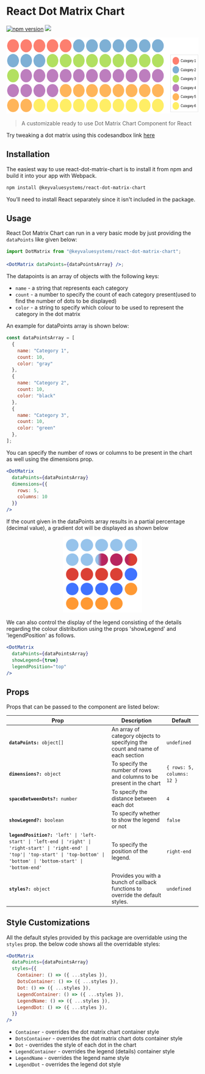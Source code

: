 # React Dot Matrix Chart

<a href="https://www.npmjs.com/package/@keyvaluesystems/react-dot-matrix-chart"><img src="https://badgen.net/npm/v/@keyvaluesystems/react-dot-matrix-chart?color=blue" alt="npm version"></a> <a href="https://www.npmjs.com/package/@keyvaluesystems/react-dot-matrix-chart" ><img src="https://img.shields.io/npm/dw/@keyvaluesystems/react-dot-matrix-chart?label=Downloads" /></a> <a href="https://github.com/KeyValueSoftwareSystems/react-dot-matrix-chart"><img src="https://github.com/KeyValueSoftwareSystems/react-dot-matrix-chart/actions/workflows/deploy.yml/badge.svg" alt="" /></a>

<div align="center">
<img src="./screenshot.png" alt="" width="573" height="199"/>
</div>

> A customizable ready to use Dot Matrix Chart Component for React

Try tweaking a dot matrix using this codesandbox link <a href="https://codesandbox.io/s/dot-matrix-chart-hqw9z0" >here</a>

## Installation

The easiest way to use react-dot-matrix-chart is to install it from npm and build it into your app with Webpack.

```bash
npm install @keyvaluesystems/react-dot-matrix-chart
```

You’ll need to install React separately since it isn't included in the package.

## Usage

React Dot Matrix Chart can run in a very basic mode by just providing the `dataPoints` like given below:

```jsx
import DotMatrix from "@keyvaluesystems/react-dot-matrix-chart";

<DotMatrix dataPoints={dataPointsArray} />;
```

The datapoints is an array of objects with the following keys:

- `name` - a string that represents each category
- `count` - a number to specify the count of each category present(used to find the number of dots to be displayed)
- `color` - a string to specify which colour to be used to represent the category in the dot matrix

An example for dataPoints array is shown below:

```jsx
const dataPointsArray = [
  {
    name: "Category 1",
    count: 10,
    color: "gray"
  },
  {
    name: "Category 2",
    count: 10,
    color: "black"
  },
  {
    name: "Category 3",
    count: 10,
    color: "green"
  },
];
```

You can specify the number of rows or columns to be present in the chart as well using the dimensions prop.

```jsx
<DotMatrix
  dataPoints={dataPointsArray}
  dimensions={{
    rows: 5,
    columns: 10
  }}
/>
```

If the count given in the dataPoints array results in a partial percentage (decimal value), a gradient dot will be displayed as shown below

<div  align="center">
<img  src="./screenshotPartial.png"  alt=""  width="208"  height="199"/>
</div>

We can also control the display of the legend consisting of the details regarding the colour distribution using the props 'showLegend' and 'legendPosition' as follows.

```jsx
<DotMatrix
  dataPoints={dataPointsArray}
  showLegend={true}
  legendPosition="top"
/>
```

## Props

Props that can be passed to the component are listed below:

<table>
  <thead>
    <tr>
      <th>Prop</th>
      <th>Description</th>
      <th>Default</th>
    </tr>
  </thead>
  <tbody>
    <tr>
      <td><code><b>dataPoints:</b> object[]</code></td>
      <td>
      An array of category objects to specifying the count and name of each section
      </td>
      <td><code>undefined</code></td>
    </tr>
    <tr>
      <td><code><b>dimensions?:</b> object</code></td>
      <td>
      To specify the number of rows and columns to be present in the chart
      </td>
      <td><code>{ rows: 5, columns: 12 }</code></td>
    </tr>
    <tr>
      <td><code><b>spaceBetweenDots?:</b> number</code></td>
      <td>
         To specify the distance between each dot
      </td>
      <td><code>4</code></td>
    </tr>
    <tr>
      <td><code><b>showLegend?:</b> boolean</code></td>
      <td>
        To specify whether to show the legend or not
      </td>
      <td><code>false</code></td>
    </tr>
    <tr>
      <td><code><b>legendPosition?:</b> 'left' | 'left-start' | 'left-end | 'right' | 'right-start' | 'right-end' | 'top'| 'top-start' | 'top-bottom' | 'bottom' | 'bottom-start' | 'bottom-end' </code></td>
      <td>
        To specify the position of the legend.
      </td>
      <td><code>right-end</code></td>
    </tr>
      <tr>
      <td><code><b>styles?:</b> object</code></td>
      <td>
      Provides you with a bunch of callback functions to override the default styles.
      </td>
      <td><code>undefined</code></td>
    </tr>
  </tbody>
</table>

## Style Customizations

All the default styles provided by this package are overridable using the `styles` prop.
the below code shows all the overridable styles:

```jsx
<DotMatrix
  dataPoints={dataPointsArray}
  styles={{
    Container: () => ({ ...styles }),
    DotsContainer: () => ({ ...styles }),
    Dot: () => ({ ...styles }),
    LegendContainer: () => ({ ...styles }),
    LegendName: () => ({ ...styles }),
    LegendDot: () => ({ ...styles }),
  }}
/>
```

- `Container` - overrides the dot matrix chart container style
- `DotsContainer` - overrides the dot matrix chart dots container style
- `Dot` - overrides the style of each dot in the chart
- `LegendContainer` - overrides the legend (details) container style
- `LegendName` - overrides the legend name style
- `LegendDot` - overrides the legend dot style
